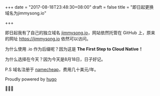+++
date = "2017-08-18T23:48:30+08:00"
draft = false
title = "即日起更换域名为jimmysong.io"

+++

即日起我有了自己的独立域名 [jimmysong.io](http://jimmysong.io)，网站依然托管在 GitHub 上，原来的网址 https://jimmysong.io 依然可以访问。

为什么使用 .io 作为后缀呢？因为这是 **The First Step to Cloud Native！**

为什么选择在今天？因为今天是8月18日，日子好记。

P.S 域名注册于 [namecheap](http://www.namecheap.com)，费用几十美元/年。

Proudly powered by [hugo](http://gohugo.io)

🎉🎊🎉
